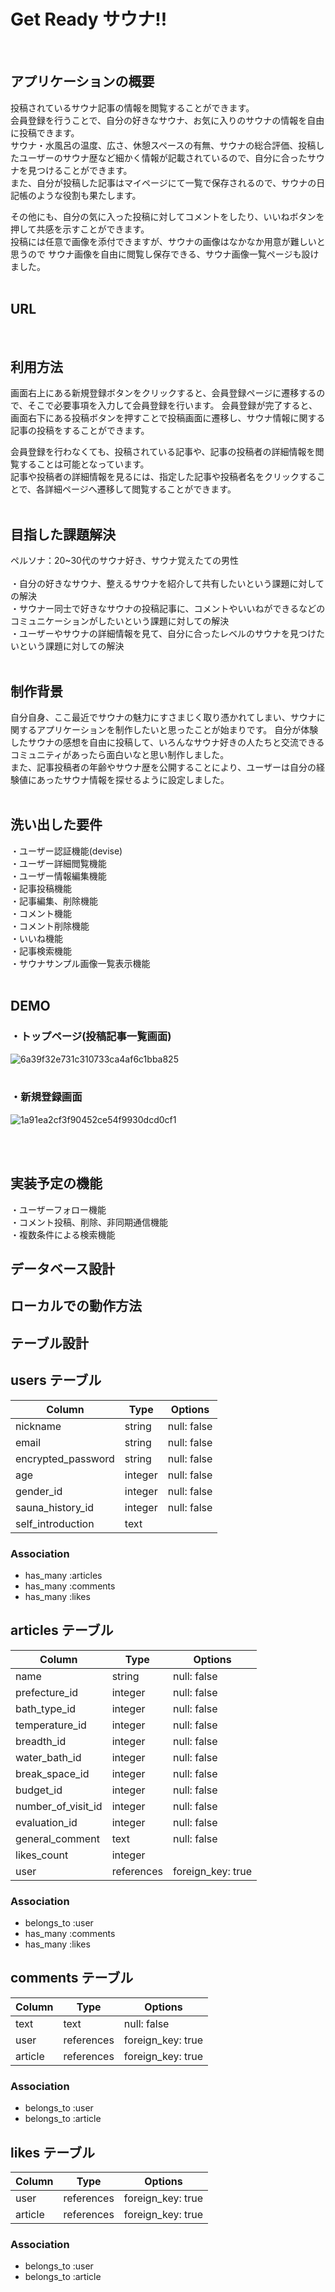# Get Ready サウナ!!  
<br>

## アプリケーションの概要
投稿されているサウナ記事の情報を閲覧することができます。  
会員登録を行うことで、自分の好きなサウナ、お気に入りのサウナの情報を自由に投稿できます。  
サウナ・水風呂の温度、広さ、休憩スペースの有無、サウナの総合評価、投稿したユーザーのサウナ歴など細かく情報が記載されているので、自分に合ったサウナを見つけることができます。  
また、自分が投稿した記事はマイページにて一覧で保存されるので、サウナの日記帳のような役割も果たします。

その他にも、自分の気に入った投稿に対してコメントをしたり、いいねボタンを押して共感を示すことができます。  
投稿には任意で画像を添付できますが、サウナの画像はなかなか用意が難しいと思うので
サウナ画像を自由に閲覧し保存できる、サウナ画像一覧ページも設けました。
<br>
<br>

## URL

<br>


## 利用方法
画面右上にある新規登録ボタンをクリックすると、会員登録ページに遷移するので、そこで必要事項を入力して会員登録を行います。
会員登録が完了すると、画面右下にある投稿ボタンを押すことで投稿画面に遷移し、サウナ情報に関する記事の投稿をすることができます。

会員登録を行わなくても、投稿されている記事や、記事の投稿者の詳細情報を閲覧することは可能となっています。  
記事や投稿者の詳細情報を見るには、指定した記事や投稿者名をクリックすることで、各詳細ページへ遷移して閲覧することができます。
<br>
<br>

## 目指した課題解決
ペルソナ：20~30代のサウナ好き、サウナ覚えたての男性 
<br>
<br>
・自分の好きなサウナ、整えるサウナを紹介して共有したいという課題に対しての解決  
・サウナー同士で好きなサウナの投稿記事に、コメントやいいねができるなどのコミュニケーションがしたいという課題に対しての解決  
・ユーザーやサウナの詳細情報を見て、自分に合ったレベルのサウナを見つけたいという課題に対しての解決
<br>
<br>

 ## 制作背景  
 自分自身、ここ最近でサウナの魅力にすさまじく取り憑かれてしまい、サウナに関するアプリケーションを制作したいと思ったことが始まりです。 
 自分が体験したサウナの感想を自由に投稿して、いろんなサウナ好きの人たちと交流できるコミュニティがあったら面白いなと思い制作しました。  
 また、記事投稿者の年齢やサウナ歴を公開することにより、ユーザーは自分の経験値にあったサウナ情報を探せるように設定しました。
 <br>
 <br>
 
## 洗い出した要件
・ユーザー認証機能(devise)  
・ユーザー詳細閲覧機能  
・ユーザー情報編集機能  
・記事投稿機能  
・記事編集、削除機能  
・コメント機能  
・コメント削除機能  
・いいね機能  
・記事検索機能  
・サウナサンプル画像一覧表示機能
<br>
<br>

## DEMO  
### ・トップページ(投稿記事一覧画面)  
![6a39f32e731c310733ca4af6c1bba825](https://user-images.githubusercontent.com/78332914/112424079-20738b80-8d77-11eb-8b2e-2107feaa75af.gif)  
<br>
### ・新規登録画面
![1a91ea2cf3f90452ce54f9930dcd0cf1](https://user-images.githubusercontent.com/78332914/112426908-1bfda180-8d7c-11eb-9d98-48f5933270fc.gif)

<br>
<br>

## 実装予定の機能
・ユーザーフォロー機能  
・コメント投稿、削除、非同期通信機能  
・複数条件による検索機能


## データベース設計



## ローカルでの動作方法



## テーブル設計
## users テーブル

| Column             | Type    | Options     |
| ------------------ | ------- | ----------- |
| nickname           | string  | null: false |
| email              | string  | null: false |
| encrypted_password | string  | null: false |
| age                | integer | null: false |
| gender_id          | integer | null: false |
| sauna_history_id   | integer | null: false |
| self_introduction  | text    |             |

### Association

- has_many :articles
- has_many :comments
- has_many :likes


## articles テーブル

| Column             | Type       | Options           |
| ------------------ | ---------- | ----------------- |
| name               | string     | null: false       |
| prefecture_id      | integer    | null: false       |
| bath_type_id       | integer    | null: false       |
| temperature_id     | integer    | null: false       |
| breadth_id         | integer    | null: false       |
| water_bath_id      | integer    | null: false       |
| break_space_id     | integer    | null: false       |
| budget_id          | integer    | null: false       |
| number_of_visit_id | integer    | null: false       |
| evaluation_id      | integer    | null: false       |
| general_comment    | text       | null: false       |
| likes_count        | integer    |                   |
| user               | references | foreign_key: true |

### Association

- belongs_to :user
- has_many :comments
- has_many :likes



## comments テーブル

| Column  | Type       | Options           |
| ------- | ---------- | ----------------- |
| text    | text       | null: false       |
| user    | references | foreign_key: true |
| article | references | foreign_key: true |

### Association

- belongs_to :user
- belongs_to :article


## likes テーブル

| Column  | Type       | Options           |
| ------- | ---------- | ----------------- |
| user    | references | foreign_key: true |
| article | references | foreign_key: true |

### Association

- belongs_to :user
- belongs_to :article
